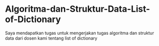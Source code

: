 # Algoritma-dan-Struktur-Data-List-of-Dictionary

Saya mendapatkan tugas untuk mengerjakan tugas algoritma dan struktur data dari dosen kami tentang list of dictionary

